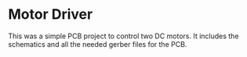 # Motor Driver

This was a simple PCB project to control two DC motors. It includes the schematics and all the needed gerber files for the PCB.
